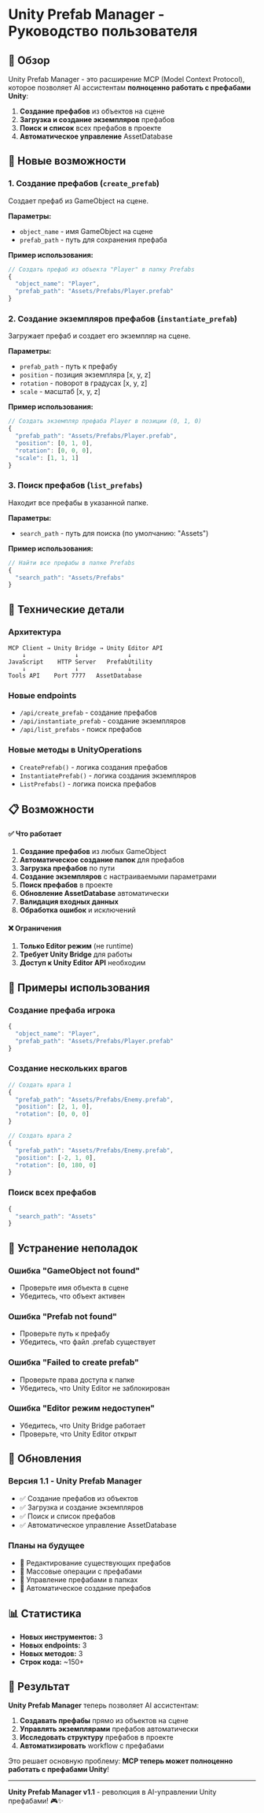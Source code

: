 # Unity Prefab Manager - Руководство пользователя

## 🎯 Обзор

Unity Prefab Manager - это расширение MCP (Model Context Protocol), которое позволяет AI ассистентам **полноценно работать с префабами Unity**:

1. **Создание префабов** из объектов на сцене
2. **Загрузка и создание экземпляров** префабов
3. **Поиск и список** всех префабов в проекте
4. **Автоматическое управление** AssetDatabase

## 🚀 Новые возможности

### 1. Создание префабов (`create_prefab`)

Создает префаб из GameObject на сцене.

**Параметры:**
- `object_name` - имя GameObject на сцене
- `prefab_path` - путь для сохранения префаба

**Пример использования:**
```javascript
// Создать префаб из объекта "Player" в папку Prefabs
{
  "object_name": "Player",
  "prefab_path": "Assets/Prefabs/Player.prefab"
}
```

### 2. Создание экземпляров префабов (`instantiate_prefab`)

Загружает префаб и создает его экземпляр на сцене.

**Параметры:**
- `prefab_path` - путь к префабу
- `position` - позиция экземпляра [x, y, z]
- `rotation` - поворот в градусах [x, y, z]
- `scale` - масштаб [x, y, z]

**Пример использования:**
```javascript
// Создать экземпляр префаба Player в позиции (0, 1, 0)
{
  "prefab_path": "Assets/Prefabs/Player.prefab",
  "position": [0, 1, 0],
  "rotation": [0, 0, 0],
  "scale": [1, 1, 1]
}
```

### 3. Поиск префабов (`list_prefabs`)

Находит все префабы в указанной папке.

**Параметры:**
- `search_path` - путь для поиска (по умолчанию: "Assets")

**Пример использования:**
```javascript
// Найти все префабы в папке Prefabs
{
  "search_path": "Assets/Prefabs"
}
```

## 🔧 Технические детали

### Архитектура

```
MCP Client → Unity Bridge → Unity Editor API
    ↓              ↓              ↓
JavaScript    HTTP Server   PrefabUtility
    ↓              ↓              ↓
Tools API    Port 7777   AssetDatabase
```

### Новые endpoints

- `/api/create_prefab` - создание префабов
- `/api/instantiate_prefab` - создание экземпляров
- `/api/list_prefabs` - поиск префабов

### Новые методы в UnityOperations

- `CreatePrefab()` - логика создания префабов
- `InstantiatePrefab()` - логика создания экземпляров
- `ListPrefabs()` - логика поиска префабов

## 📋 Возможности

#### ✅ Что работает

1. **Создание префабов** из любых GameObject
2. **Автоматическое создание папок** для префабов
3. **Загрузка префабов** по пути
4. **Создание экземпляров** с настраиваемыми параметрами
5. **Поиск префабов** в проекте
6. **Обновление AssetDatabase** автоматически
7. **Валидация входных данных**
8. **Обработка ошибок** и исключений

#### ❌ Ограничения

1. **Только Editor режим** (не runtime)
2. **Требует Unity Bridge** для работы
3. **Доступ к Unity Editor API** необходим

## 🧪 Примеры использования

### Создание префаба игрока

```javascript
{
  "object_name": "Player",
  "prefab_path": "Assets/Prefabs/Player.prefab"
}
```

### Создание нескольких врагов

```javascript
// Создать врага 1
{
  "prefab_path": "Assets/Prefabs/Enemy.prefab",
  "position": [2, 1, 0],
  "rotation": [0, 0, 0]
}

// Создать врага 2
{
  "prefab_path": "Assets/Prefabs/Enemy.prefab",
  "position": [-2, 1, 0],
  "rotation": [0, 180, 0]
}
```

### Поиск всех префабов

```javascript
{
  "search_path": "Assets"
}
```

## 🚨 Устранение неполадок

### Ошибка "GameObject not found"
- Проверьте имя объекта в сцене
- Убедитесь, что объект активен

### Ошибка "Prefab not found"
- Проверьте путь к префабу
- Убедитесь, что файл .prefab существует

### Ошибка "Failed to create prefab"
- Проверьте права доступа к папке
- Убедитесь, что Unity Editor не заблокирован

### Ошибка "Editor режим недоступен"
- Убедитесь, что Unity Bridge работает
- Проверьте, что Unity Editor открыт

## 🔄 Обновления

### Версия 1.1 - Unity Prefab Manager
- ✅ Создание префабов из объектов
- ✅ Загрузка и создание экземпляров
- ✅ Поиск и список префабов
- ✅ Автоматическое управление AssetDatabase

### Планы на будущее
- 🔄 Редактирование существующих префабов
- 🔄 Массовые операции с префабами
- 🔄 Управление префабами в папках
- 🔄 Автоматическое создание префабов

## 📊 Статистика

- **Новых инструментов:** 3
- **Новых endpoints:** 3
- **Новых методов:** 3
- **Строк кода:** ~150+

## 🎉 Результат

**Unity Prefab Manager** теперь позволяет AI ассистентам:

1. **Создавать префабы** прямо из объектов на сцене
2. **Управлять экземплярами** префабов автоматически
3. **Исследовать структуру** префабов в проекте
4. **Автоматизировать** workflow с префабами

Это решает основную проблему: **MCP теперь может полноценно работать с префабами Unity**!

---

**Unity Prefab Manager v1.1** - революция в AI-управлении Unity префабами! 🎮✨
